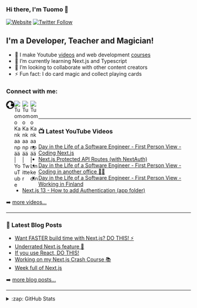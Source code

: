 ### Hi there, I'm Tuomo 👋

[![Website](https://img.shields.io/website?label=tuomokankaanpaa.com&style=for-the-badge&url=https%3A%2F%2Ftuomokankaanpaa.com)](https://tuomokankaanpaa.com)
[![Twitter Follow](https://img.shields.io/twitter/follow/tumee?color=1DA1F2&logo=twitter&style=for-the-badge)](https://twitter.com/intent/follow?original_referer=https%3A%2F%2Fgithub.com%2Ftumetus&screen_name=tumee)

## I'm a Developer, Teacher and Magician!

- 🔭 I make Youtube [videos][youtube] and web development [courses][courses]
- 🌱 I’m currently learning Next.js and Typescript
- 👯 I’m looking to collaborate with other content creators
- ⚡ Fun fact: I do card magic and collect playing cards
### Connect with me:

[<img align="left" alt="tuomokankaanpaa.com" width="22px" src="https://raw.githubusercontent.com/iconic/open-iconic/master/svg/globe.svg" />][website]
[<img align="left" alt="Tuomo Kankaanpää | YouTube" width="22px" src="https://cdn.jsdelivr.net/npm/simple-icons@v3/icons/youtube.svg" />][youtube]
[<img align="left" alt="Tuomo Kankaanpää | Twitter" width="22px" src="https://cdn.jsdelivr.net/npm/simple-icons@v3/icons/twitter.svg" />][twitter]
[<img align="left" alt="Tuomo Kankaanpää | LinkedIn" width="22px" src="https://cdn.jsdelivr.net/npm/simple-icons@v3/icons/linkedin.svg" />][linkedin]

<br />
<br />

---

### 📺 Latest YouTube Videos

<!-- YOUTUBE:START -->
- [Day in the Life of a Software Engineer - First Person View - Coding Next.js](https://www.youtube.com/watch?v=b3MoM7VSEaM)
- [Next.js Protected API Routes &lpar;with NextAuth&rpar;](https://www.youtube.com/watch?v=BXyDKfIe-es)
- [Day in the Life of a Software Engineer - First Person View - Coding in another office 👨‍💻](https://www.youtube.com/watch?v=wv4qJQkIp_w)
- [Day in the Life of a Software Engineer - First Person View - Working in Finland](https://www.youtube.com/watch?v=HVt8JkAHJiU)
- [Next.js 13 - How to add Authentication &lpar;app folder&rpar;](https://www.youtube.com/watch?v=DfIDr2jCkHo)
<!-- YOUTUBE:END -->

➡️ [more videos...][youtube]

---

### 📕 Latest Blog Posts

<!-- BLOG-POST-LIST:START -->
- [Want FASTER build time with Next.js? DO THIS! ⚡](https://dev.to/tumee/want-faster-build-time-with-nextjs-do-this-39lc)
- [Underrated Next.js feature 🤯](https://dev.to/tumee/underrated-nextjs-feature-56ii)
- [If you use React, DO THIS!](https://dev.to/tumee/if-you-use-react-do-this-gh8)
- [Working on my Next.js Crash Course 📚](https://dev.to/tumee/working-on-my-nextjs-crash-course-4nch)
- [Week full of Next.js](https://dev.to/tumee/week-full-of-nextjs-37di)
<!-- BLOG-POST-LIST:END -->

➡️ [more blog posts...][blog]

---

<details>
  <summary>:zap: GitHub Stats</summary>

  <img align="left" alt="Tuomo's GitHub Stats" src="https://github-readme-stats.vercel.app/api?username=tumetus&theme=algolia&show_icons=true&hide_border=true" />

</details>

[website]: https://tuomokankaanpaa.com
[blog]: https://tuomokankaanpaa.com/blog
[courses]: http://tuomokankaanpaa.com/courses
[twitter]: https://twitter.com/tumee
[youtube]: https://www.youtube.com/channel/UC34UXFLKqdW3cpk5CBu2Siw
[linkedin]: https://linkedin.com/in/tuomo-kankaanpää-2a0a9753
